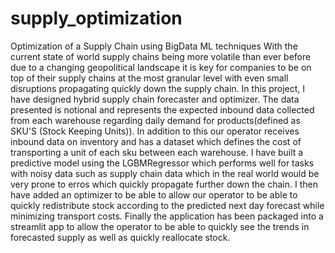 # supply_optimization
Optimization of a Supply Chain using BigData ML techniques
With the current state of world supply chains being more volatile than ever before due to a changing geopolitical landscape it is key for companies to be on top of their supply chains at the most granular level with even small disruptions propagating quickly down the supply chain.
In this project, I have designed hybrid supply chain forecaster and optimizer. The data presented is notional and represents the expected inbound data collected from each warehouse regarding daily demand for products(defined as SKU'S (Stock Keeping Units)). In addition to this our operator receives inbound data on inventory and has a dataset which defines the cost of transporting a unit of each sku between each warehouse.
I have built a predictive model using the LGBMRegressor which performs well for tasks with noisy data such as supply chain data which in the real world would be very prone to erros which quickly propagate further down the chain. I then have added an optimizer to be able to allow our operator to be able to quickly redistribute stock according to the predicted next day forecast while minimizing transport costs. 
Finally the application has been packaged into a streamlit app to allow the operator to be able to quickly see the trends in forecasted supply as well as quickly reallocate stock.